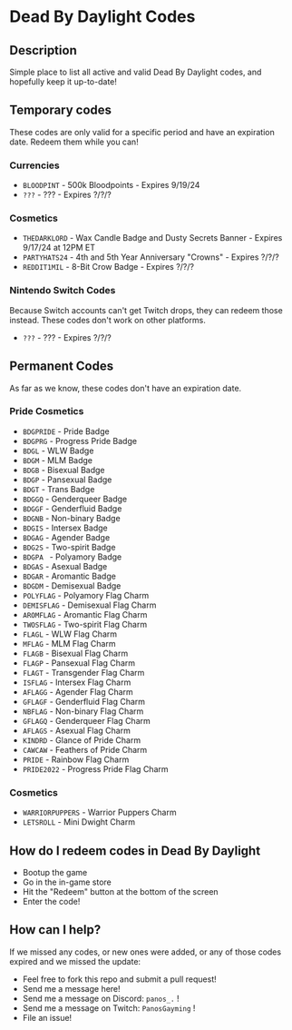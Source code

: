 # Dead By Daylight Codes

## Description

Simple place to list all active and valid Dead By Daylight codes, and hopefully keep it up-to-date!

## Temporary codes

These codes are only valid for a specific period and have an expiration date. Redeem them while you can!

### Currencies

* `BLOODPINT` - 500k Bloodpoints - Expires 9/19/24
* `???` - ??? - Expires ?/?/?
  
### Cosmetics

* `THEDARKLORD` - Wax Candle Badge and Dusty Secrets Banner - Expires 9/17/24 at 12PM ET
* `PARTYHATS24` - 4th and 5th Year Anniversary "Crowns" - Expires ?/?/?
* `REDDIT1MIL` - 8-Bit Crow Badge - Expires ?/?/?
  
### Nintendo Switch Codes

Because Switch accounts can't get Twitch drops, they can redeem those instead. These codes don't work on other platforms.

* `???` - ??? - Expires ?/?/?

## Permanent Codes

As far as we know, these codes don't have an expiration date.

### Pride Cosmetics

* `BDGPRIDE` - Pride Badge
* `BDGPRG` - Progress Pride Badge
* `BDGL` - WLW Badge
* `BDGM` - MLM Badge
* `BDGB` - Bisexual Badge
* `BDGP` - Pansexual Badge
* `BDGT` - Trans Badge
* `BDGGQ` - Genderqueer Badge
* `BDGGF` - Genderfluid Badge
* `BDGNB` - Non-binary Badge
* `BDGIS` - Intersex Badge
* `BDGAG` - Agender Badge
* `BDG2S` - Two-spirit Badge
* `BDGPA ` - Polyamory Badge
* `BDGAS` - Asexual Badge
* `BDGAR` - Aromantic Badge
* `BDGDM` - Demisexual Badge
* `POLYFLAG` - Polyamory Flag Charm
* `DEMISFLAG` - Demisexual Flag Charm
* `AROMFLAG` - Aromantic Flag Charm
* `TWOSFLAG` - Two-spirit Flag Charm
* `FLAGL` - WLW Flag Charm
* `MFLAG` - MLM Flag Charm
* `FLAGB` - Bisexual Flag Charm
* `FLAGP` - Pansexual Flag Charm
* `FLAGT` - Transgender Flag Charm
* `ISFLAG` - Intersex Flag Charm
* `AFLAGG` - Agender Flag Charm
* `GFLAGF` - Genderfluid Flag Charm
* `NBFLAG` - Non-binary Flag Charm
* `GFLAGQ` - Genderqueer Flag Charm
* `AFLAGS` - Asexual Flag Charm
* `KINDRD` - Glance of Pride Charm
* `CAWCAW` - Feathers of Pride Charm
* `PRIDE` - Rainbow Flag Charm
* `PRIDE2022` - Progress Pride Flag Charm

### Cosmetics

* `WARRIORPUPPERS` - Warrior Puppers Charm
* `LETSROLL` - Mini Dwight Charm

## How do I redeem codes in Dead By Daylight

* Bootup the game
* Go in the in-game store
* Hit the "Redeem" button at the bottom of the screen
* Enter the code!

## How can I help?

If we missed any codes, or new ones were added, or any of those codes expired and we missed the update:

* Feel free to fork this repo and submit a pull request!
* Send me a message here!
* Send me a message on Discord: `panos_.` !
* Send me a message on Twitch: `PanosGayming` !
* File an issue! 
